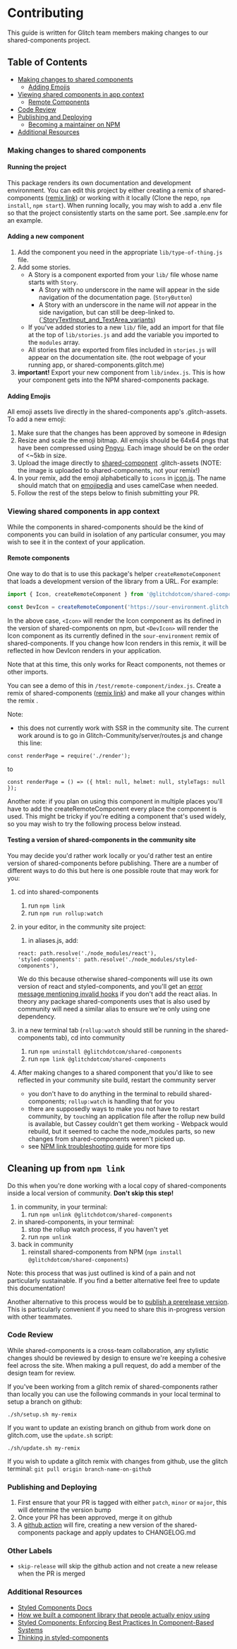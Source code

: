 # Contributing

This guide is written for Glitch team members making changes to our shared-components project.

## Table of Contents
- [Making changes to shared components](#making-changes-to-shared-components)
  * [Adding Emojis](#adding-emojis)
- [Viewing shared components in app context](#viewing-shared-components-in-app-context)
  * [Remote Components](#remote-components)
- [Code Review](#code-review)
- [Publishing and Deploying](#publishing-and-deploying)
  * [Becoming a maintainer on NPM](#becoming-a-maintainer-on-npm)
- [Additional Resources](#additional-resources)

### Making changes to shared components

#### Running the project
This package renders its own documentation and development environment. You can edit this project by either creating a remix of shared-components ([remix link](https://glitch.com/edit/#!/remix/shared-components)) or working with it locally (Clone the repo, `npm install`, `npm start`). When running locally, you may wish to add a .env file so that the project consistently starts on the same port. See .sample.env for an example. 

#### Adding a new component
1. Add the component you need in the appropriate `lib/type-of-thing.js` file.
2. Add some stories. 
   - A Story is a component exported from your `lib/` file whose name starts with `Story`. 
        - A Story with no underscore in the name will appear in the side navigation of the documentation page. (`StoryButton`)
        - A Story with an underscore in the name will _not_ appear in the side navigation, but can still be deep-linked to. ([`StoryTextInput_and_TextArea_variants](https://shared-components.glitch.me/#StoryTextInput_and_TextArea_variants))
   - If you've added stories to a new `lib/` file, add an import for that file at the top of `lib/stories.js` and add the variable you imported to the `modules` array.
   - All stories that are exported from files included in `stories.js` will appear on the documentation site. (the root webpage of your running app, or shared-components.glitch.me)
3. **important!** Export your new component from `lib/index.js`. This is how your component gets into the NPM shared-components package.

#### Adding Emojis
All emoji assets live directly in the shared-components app's .glitch-assets.  To add a new emoji:
1. Make sure that the changes has been approved by someone in #design
2. Resize and scale the emoji bitmap.  All emojis should be 64x64 pngs that have been compressed using [Pngyu](https://nukesaq88.github.io/Pngyu/).  Each image should be on the order of <~5kb in size.
3. Upload the image directly to [shared-component](https://glitch.com/edit/#!/shared-components) .glitch-assets (NOTE: the image is uploaded to shared-components, not your remix!)
4. In your remix, add the emoji alphabetically to `icons` in [icon.js](https://glitch.com/edit/#!/plump-chime?path=lib/icon.js:162:15).  The name should match that on [emojipedia](https://emojipedia.org/) and uses camelCase when needed.
5. Follow the rest of the steps below to finish submitting your PR.

### Viewing shared components in app context
While the components in shared-components should be the kind of components you can build in isolation of any particular consumer, you may wish to see it in the context of your application.

#### Remote components
One way to do that is to use this package's helper `createRemoteComponent` that loads a development version of the library from a URL. For example:

```js
import { Icon, createRemoteComponent } from '@glitchdotcom/shared-components'

const DevIcon = createRemoteComponent('https://sour-environment.glitch.me/module.js', 'Icon');
```

In the above case, `<Icon>` will render the Icon component as its defined in the version of shared-components on npm, but `<DevIcon>` will render the Icon component as its currently defined in the `sour-environment` remix of shared-components. If you change how Icon renders in this remix, it will be reflected in how DevIcon renders in your application.

Note that at this time, this only works for React components, not themes or other imports.

You can see a demo of this in `/test/remote-component/index.js`.
Create a remix of shared-components ([remix link](https://glitch.com/edit/#!/remix/shared-components)) and make all your changes within the remix .

Note:
- this does not currently work with SSR in the community site. The current work around is to go in Glitch-Community/server/routes.js and change this line:
```
const renderPage = require('./render');
```
to
```
const renderPage = () => ({ html: null, helmet: null, styleTags: null });
```
Another note: if you plan on using this component in multiple places you'll have to add the createRemoteComponent every place the component is used. This might be tricky if you're editing a component that's used widely, so you may wish to try the following process below instead.

#### Testing a version of shared-components in the community site
You may decide you'd rather work locally or you'd rather test an entire version of shared-components before publishing. There are a number of different ways to do this but here is one possible route that may work for you:

1. cd into shared-components
    1. run `npm link`
    1. run `npm run rollup:watch`
1. in your editor, in the community site project: 
    1. in aliases.js, add: 
    ```
    react: path.resolve('./node_modules/react'),
    'styled-components': path.resolve('./node_modules/styled-components'),
    ```

    We do this because otherwise shared-components will use its own version of react and styled-components, and you'll get an [error message mentioning invalid hooks](https://reactjs.org/warnings/invalid-hook-call-warning.html) if you don't add the react alias. In theory any package shared-components uses that is also used by community will need a similar alias to ensure we're only using one dependency. 

1. in a new terminal tab (`rollup:watch` should still be running in the shared-components tab), cd into community
   1. run `npm uninstall @glitchdotcom/shared-components`
   1. run `npm link @glitchdotcom/shared-components`
1. After making changes to a shared component that you'd like to see reflected in your community site build, restart the community server
   - you don't have to do anything in the terminal to rebuild shared-components; `rollup:watch` is handling that for you
   - there are supposedly ways to make you not have to restart community, by `touch`ing an application file after the rollup new build is available, but Cassey couldn't get them working - Webpack would rebuild, but it seemed to cache the node_modules parts, so new changes from shared-components weren't picked up.
   - see [NPM link troubleshooting guide](https://engineering.mixmax.com/blog/troubleshooting-npm-link) for more tips

## Cleaning up from `npm link`
Do this when you're done working with a local copy of shared-components inside a local version of community. **Don't skip this step!**
1. in community, in your terminal:
    1. run `npm unlink @glitchdotcom/shared-components`
1. in shared-components, in your terminal:
    1. stop the rollup watch process, if you haven't yet
    1. run `npm unlink`
1. back in community
    1. reinstall shared-components from NPM (`npm install @glitchdotcom/shared-components`)

Note: this process that was just outlined is kind of a pain and not particularly sustainable. If you find a better alternative feel free to update this documentation!

Another alternative to this process would be to [publish a prerelease version](#publishing-and-deploying). This is particularly convenient if you need to share this in-progress version with other teammates.

### Code Review
While shared-components is a cross-team collaboration, any stylistic changes should be reviewed by design to ensure we're keeping a cohesive feel across the site. When making a pull request, do add a member of the design team for review. 

If you've been working from a glitch remix of shared-components rather than locally you can use the following commands in your local terminal to setup a branch on github:

`./sh/setup.sh my-remix`

If you want to update an existing branch on github from work done on glitch.com, use the `update.sh` script:

`./sh/update.sh my-remix`

If you wish to update a glitch remix with changes from github, use the glitch terminal:
`git pull origin branch-name-on-github`

### Publishing and Deploying
1. First ensure that your PR is tagged with either `patch`, `minor` or `major`, this will determine the version bump
2. Once your PR has been approved, merge it on github
3. A [github action](https://github.com/glitchdotcom/shared-components/actions) will fire, creating a new version of the shared-components package and apply updates to CHANGELOG.md

### Other Labels
- `skip-release` will skip the github action and not create a new release when the PR is merged

### Additional Resources
* [Styled Components Docs](https://www.styled-components.com/docs/basics#getting-started) 
* [How we built a component library that people actually enjoy using](https://medium.com/styled-components/how-to-build-a-great-component-library-a40d974a412d)
* [Styled Components: Enforcing Best Practices In Component-Based Systems](https://www.smashingmagazine.com/2017/01/styled-components-enforcing-best-practices-component-based-systems/)
* [Thinking in styled-components](https://itnext.io/thinking-in-styled-components-e230ea37c52c)
